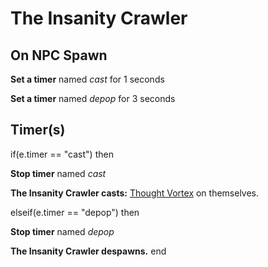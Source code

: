 # The Insanity Crawler
## On NPC Spawn

**Set a timer** named *cast* for 1 seconds

**Set a timer** named *depop* for 3 seconds
## Timer(s)

if(e.timer == "cast") then


**Stop timer** named *cast*


**The Insanity Crawler casts:** [Thought Vortex](/spell/2817) on themselves.

elseif(e.timer == "depop") then


**Stop timer** named *depop*


**The Insanity Crawler despawns.**
end
